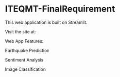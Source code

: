 # ITEQMT-FinalRequirement
This web application is built on Streamlit.

Visit the site at:

Web App Features:

Earthquake Prediction

Sentiment Analysis

Image Classification
